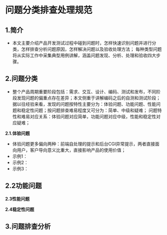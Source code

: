 # 问题分类排查处理规范

## 1.简介
- 本文主要介绍产品开发测试过程中碰到问题时，怎样快速识别问题并进行分类，怎样排查分析问题原因，怎样解决问题以及验收处理方法；
每种类型问题将从实际工作中采集典型用例讲解，涵盖问题发现、分析、处理和验收四大步骤。

## 2.问题分类
- 整个产品周期重要阶段包括：需求、交互、设计、编码、测试和发布，不同阶段发现问题的偏重点存在差异；本文侧重于讲解编码之后的自测和测试阶段；
据以往经验来看，发现的问题按特性主要分为：体验问题、功能问题、性能问题和稳定性问题；按问题排查难易程度又可分为：简单、中级和疑难；
问题特性和难易对应关系：体验问题对应简单，功能问题对应中级，性能和稳定性对应疑难；

**2.1.体验问题**
- 体验问题更多偏向两种：前端自处理的提示和后台CGI异常提示，两者直接面向用户，客户导向意义比重大，直接影响产品的使用价值；
- 示例1：
- 示例2：
- 示例3：

**2.2功能问题**
- 

**2.3性能问题**

**2.4稳定性问题**

## 3.问题排查分析
